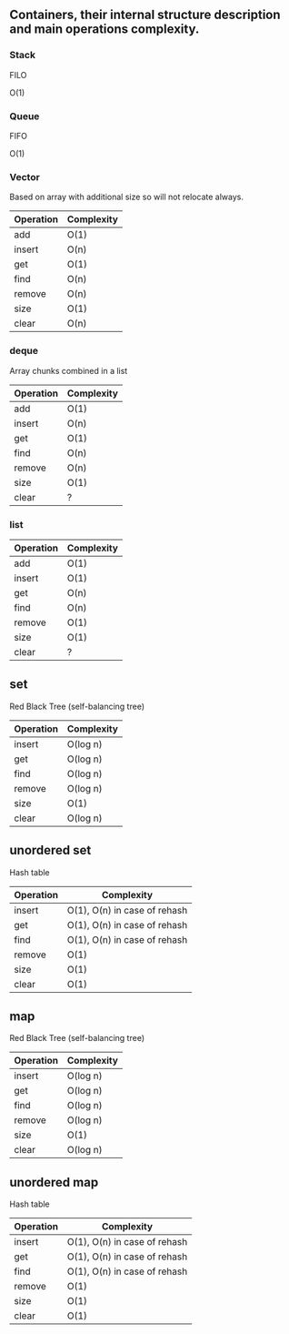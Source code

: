 ## Containers, their internal structure description and main operations complexity.

### Stack

FILO

O(1)

### Queue

FIFO

O(1)


### Vector

Based on array with additional size so will not relocate always.

| Operation | Complexity |
| - | - |
| add | O(1) |
| insert | O(n) |
| get | O(1) |
| find | O(n) |
| remove | O(n) |
| size | O(1) |
| clear | O(n) |


### deque

Array chunks combined in a list

| Operation | Complexity |
| - | - |
| add | O(1) |
| insert | O(n) |
| get | O(1) |
| find | O(n) |
| remove | O(n) |
| size | O(1) |
| clear | ? |


### list

| Operation | Complexity |
| - | - |
| add | O(1) |
| insert | O(1) |
| get | O(n) |
| find | O(n) |
| remove | O(1) |
| size | O(1) |
| clear | ? |


## set

Red Black Tree (self-balancing tree)

| Operation | Complexity |
| - | - |
| insert | O(log n) |
| get | O(log n) |
| find | O(log n) |
| remove | O(log n) |
| size | O(1) |
| clear | O(log n) |


## unordered set

Hash table

| Operation | Complexity |
| - | - |
| insert | O(1), O(n) in case of rehash |
| get | O(1), O(n) in case of rehash |
| find | O(1), O(n) in case of rehash |
| remove | O(1) |
| size | O(1) |
| clear | O(1) |


## map

Red Black Tree (self-balancing tree)

| Operation | Complexity |
| - | - |
| insert | O(log n) |
| get | O(log n) |
| find | O(log n) |
| remove | O(log n) |
| size | O(1) |
| clear | O(log n) |


## unordered map

Hash table

| Operation | Complexity |
| - | - |
| insert | O(1), O(n) in case of rehash |
| get | O(1), O(n) in case of rehash |
| find | O(1), O(n) in case of rehash |
| remove | O(1) |
| size | O(1) |
| clear | O(1) |